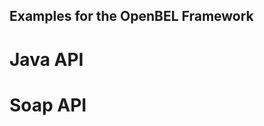 ## Examples for the OpenBEL Framework

Java API
==========================

Soap API
==========================